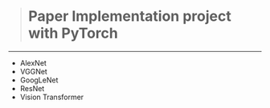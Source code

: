 > # Paper Implementation project with PyTorch 
---
- AlexNet
- VGGNet
- GoogLeNet
- ResNet
- Vision Transformer
